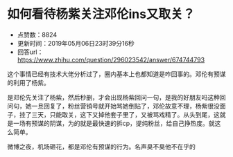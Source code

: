 # 如何看待杨紫关注邓伦ins又取关？
- 点赞数：8824
- 更新时间：2019年05月06日23时39分16秒
- 回答url：https://www.zhihu.com/question/296023542/answer/674744793
<body>
 <p data-pid="HFOadJ5J">这个事情已经有技术大佬分析过了，圈内基本上也都知道是咋回事的。邓伦有预谋的利用了杨紫。</p>
 <p data-pid="3s6jdiVJ">是邓伦先关注了杨紫，然后秒删，才会出现杨紫回问一句，是我的好朋友吗这种回问句，她一旦回复了，粉丝营销号就开始骂她倒贴了，邓伦故意不理，杨紫很没面子，挂了三天，只能取关，这下又掉他套子里了，又被骂戏精了。从头到尾，这就是一场有预谋的阴谋，为的就是最快速的拆cp，提纯粉丝，给自己挣热度。就这么简单。</p>
 <p data-pid="7y00-OLe">微博之夜，机场砸花，都是邓伦有预谋的行为。名声臭不臭他不在乎的</p>
</body>